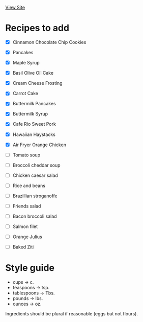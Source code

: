 [View Site](https://sonofacar.github.io/Recipe-site/)

# Recipes to add
- [x] Cinnamon Chocolate Chip Cookies
- [x] Pancakes
- [x] Maple Syrup
- [x] Basil Olive Oil Cake
- [x] Cream Cheese Frosting
- [x] Carrot Cake
- [x] Buttermilk Pancakes
- [x] Buttermilk Syrup
- [x] Cafe Rio Sweet Pork
- [x] Hawaiian Haystacks
- [x] Air Fryer Orange Chicken
- [ ] Tomato soup
- [ ] Broccoli cheddar soup
- [ ] Chicken caesar salad
- [ ] Rice and beans
- [ ] Brazillian stroganoffe
- [ ] Friends salad
- [ ] Bacon broccoli salad
- [ ] Salmon filet
- [ ] Orange Julius
- [ ] Baked Ziti


# Style guide
- cups -> c.
- teaspoons -> tsp.
- tablespoons -> Tbs.
- pounds -> lbs.
- ounces -> oz.

Ingredients should be plural if reasonable (eggs but not flours).
